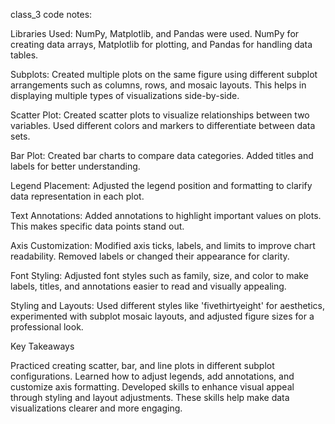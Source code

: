 class_3 code notes:

Libraries Used: NumPy, Matplotlib, and Pandas were used. NumPy for creating data arrays, Matplotlib for plotting, and Pandas for handling data tables.

Subplots: Created multiple plots on the same figure using different subplot arrangements such as columns, rows, and mosaic layouts. This helps in displaying multiple types of visualizations side-by-side.

Scatter Plot: Created scatter plots to visualize relationships between two variables. Used different colors and markers to differentiate between data sets.

Bar Plot: Created bar charts to compare data categories. Added titles and labels for better understanding.

Legend Placement: Adjusted the legend position and formatting to clarify data representation in each plot.

Text Annotations: Added annotations to highlight important values on plots. This makes specific data points stand out.

Axis Customization: Modified axis ticks, labels, and limits to improve chart readability. Removed labels or changed their appearance for clarity.

Font Styling: Adjusted font styles such as family, size, and color to make labels, titles, and annotations easier to read and visually appealing.

Styling and Layouts: Used different styles like 'fivethirtyeight' for aesthetics, experimented with subplot mosaic layouts, and adjusted figure sizes for a professional look.


Key Takeaways

Practiced creating scatter, bar, and line plots in different subplot configurations.
Learned how to adjust legends, add annotations, and customize axis formatting.
Developed skills to enhance visual appeal through styling and layout adjustments. These skills help make data visualizations clearer and more engaging.
